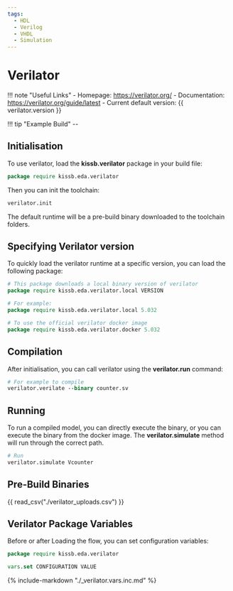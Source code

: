 ```yaml
---
tags:
  - HDL
  - Verilog
  - VHDL
  - Simulation
---
```

# Verilator

!!! note "Useful Links"
    - Homepage: https://verilator.org/
    - Documentation: https://verilator.org/guide/latest
    - Current default version: {{ verilator.version }}

!!! tip "Example Build"
    --


## Initialisation

To use verilator, load the **kissb.verilator** package in your build file:

~~~tcl
package require kissb.eda.verilator
~~~

Then you can init the toolchain:

~~~tcl
verilator.init
~~~

The default runtime will be a pre-build binary downloaded to the toolchain folders.

## Specifying Verilator version

To quickly load the verilator runtime at a specific version, you can load the following package:

~~~tcl
# This package downloads a local binary version of verilator
package require kissb.eda.verilator.local VERSION

# For example:
package require kissb.eda.verilator.local 5.032

# To use the official verilator docker image
package require kissb.eda.verilator.docker 5.032
~~~

## Compilation

After initialisation, you can call verilator using the **verilator.run** command:

~~~tcl
# For example to compile
verilator.verilate --binary counter.sv
~~~

## Running

To run a compiled model, you can directly execute the binary, or you can execute the binary from the docker image.
The **verilator.simulate** method will run through the correct path.

~~~tcl
# Run
verilator.simulate Vcounter
~~~



## Pre-Build Binaries

{{ read_csv("./verilator_uploads.csv") }}


## Verilator Package Variables

Before or after Loading the flow, you can set configuration variables:

~~~tcl
package require kissb.eda.verilator

vars.set CONFIGURATION VALUE
~~~

{%
    include-markdown "./_verilator.vars.inc.md"
%}
